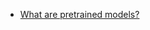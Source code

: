 * [What are pretrained models?](https://radekosmulski.github.io/answers/html/What%20are%20pretrained%20models%3F.html)
